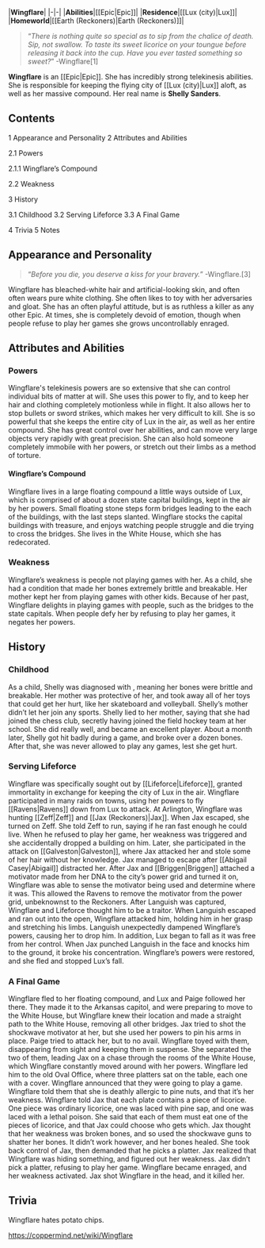 |**Wingflare**|
|-|-|
|**Abilities**|[[Epic\|Epic]]|
|**Residence**|[[Lux (city)\|Lux]]|
|**Homeworld**|[[Earth (Reckoners)\|Earth (Reckoners)]]|

>“*There is nothing quite so special as to sip from the chalice of death. Sip, not swallow. To taste its sweet licorice on your toungue before releasing it back into the cup. Have you ever tasted something so sweet?*”
\-Wingflare[1]


**Wingflare** is an [[Epic\|Epic]]. She has incredibly strong telekinesis abilities. She is responsible for keeping the flying city of [[Lux (city)\|Lux]] aloft, as well as her massive compound. Her real name is **Shelly Sanders**.

## Contents

1 Appearance and Personality
2 Attributes and Abilities

2.1 Powers

2.1.1 Wingflare’s Compound


2.2 Weakness


3 History

3.1 Childhood
3.2 Serving Lifeforce
3.3 A Final Game


4 Trivia
5 Notes


## Appearance and Personality
>“*Before you die, you deserve a kiss for your bravery.*”
\-Wingflare.[3]


Wingflare has bleached-white hair and artificial-looking skin, and often often wears pure white clothing. She often likes to toy with her adversaries and gloat. She has an often playful attitude, but is as ruthless a killer as any other Epic. At times, she is completely devoid of emotion, though when people refuse to play her games she grows uncontrollably enraged.

## Attributes and Abilities
### Powers
Wingflare's telekinesis powers are so extensive that she can control individual bits of matter at will. She uses this power to fly, and to keep her hair and clothing completely motionless while in flight. It also allows her to stop bullets or sword strikes, which makes her very difficult to kill. She is so powerful that she keeps the entire city of Lux in the air, as well as her entire compound. She has great control over her abilities, and can move very large objects very rapidly with great precision. She can also hold someone completely immobile with her powers, or stretch out their limbs as a method of torture.

#### Wingflare’s Compound
Wingflare lives in a large floating compound a little ways outside of Lux, which is comprised of about a dozen state capital buildings, kept in the air by her powers. Small floating stone steps form bridges leading to the each of the buildings, with the last steps slanted. Wingflare stocks the capital buildings with treasure, and enjoys watching people struggle and die trying to cross the bridges. She lives in the White House, which she has redecorated.

### Weakness
Wingflare’s weakness is people not playing games with her. As a child, she had a condition that made her bones extremely brittle and breakable. Her mother kept her from playing games with other kids. Because of her past, Wingflare delights in playing games with people, such as the bridges to the state capitals. When people defy her by refusing to play her games, it negates her powers.

## History
### Childhood
As a child, Shelly was diagnosed with , meaning her bones were brittle and breakable. Her mother was protective of her, and took away all of her toys that could get her hurt, like her skateboard and volleyball. Shelly’s mother didn’t let her join any sports. Shelly lied to her mother, saying that she had joined the chess club, secretly having joined the field hockey team at her school. She did really well, and became an excellent player. About a month later, Shelly got hit badly during a game, and broke over a dozen bones. After that, she was never allowed to play any games, lest she get hurt.

### Serving Lifeforce
Wingflare was specifically sought out by [[Lifeforce\|Lifeforce]], granted immortality in exchange for keeping the city of Lux in the air. Wingflare participated in many raids on towns, using her powers to fly [[Ravens\|Ravens]] down from Lux to attack. At Arlington, Wingflare was hunting [[Zeff\|Zeff]] and [[Jax (Reckoners)\|Jax]]. When Jax escaped, she turned on Zeff. She told Zeff to run, saying if he ran fast enough he could live. When he refused to play her game, her weakness was triggered and she accidentally dropped a building on him. Later, she participated in the attack on [[Galveston\|Galveston]], where Jax attacked her and stole some of her hair without her knowledge. Jax managed to escape after [[Abigail Casey\|Abigail]] distracted her.
After Jax and [[Briggen\|Briggen]] attached a motivator made from her DNA to the city’s power grid and turned it on, Wingflare was able to sense the motivator being used and determine where it was. This allowed the Ravens to remove the motivator from the power grid, unbeknownst to the Reckoners.
After Languish was captured, Wingflare and Lifeforce thought him to be a traitor. When Languish escaped and ran out into the open, Wingflare attacked him, holding him in her grasp and stretching his limbs. Languish unexpectedly dampened Wingflare’s powers, causing her to drop him. In addition, Lux began to fall as it was free from her control. When Jax punched Languish in the face and knocks him to the ground, it broke his concentration. Wingflare’s powers were restored, and she fled and stopped Lux’s fall.

### A Final Game
Wingflare fled to her floating compound, and Lux and Paige followed her there. They made it to the Arkansas capitol, and were preparing to move to the White House, but Wingflare knew their location and made a straight path to the White House, removing all other bridges. Jax tried to shot the shockwave motivator at her, but she used her powers to pin his arms in place. Paige tried to attack her, but to no avail. Wingflare toyed with them, disappearing from sight and keeping them in suspense. She separated the two of them, leading Jax on a chase through the rooms of the White House, which Wingflare constantly moved around with her powers.
Wingflare led him to the old Oval Office, where three platters sat on the table, each one with a cover. Wingflare announced that they were going to play a game. Wingflare told them that she is deathly allergic to pine nuts, and that it’s her weakness. Wingflare told Jax that each plate contains a piece of licorice. One piece was ordinary licorice, one was laced with pine sap, and one was laced with a lethal poison. She said that each of them must eat one of the pieces of licorice, and that Jax could choose who gets which. Jax thought that her weakness was broken bones, and so used the shockwave guns to shatter her bones. It didn’t work however, and her bones healed. She took back control of Jax, then demanded that he picks a platter. Jax realized that Wingflare was hiding something, and figured out her weakness. Jax didn’t pick a platter, refusing to play her game. Wingflare became enraged, and her weakness activated. Jax shot Wingflare in the head, and it killed her.

## Trivia
Wingflare hates potato chips.


https://coppermind.net/wiki/Wingflare